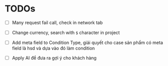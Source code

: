 # TODOs

*   [ ] Many request fail call, check in network tab

*   [ ] Change currency, search with `$` character in project
*   [ ] Add meta field to Condition Type, giải quyết cho case sản phẩm có meta field là hsd và dựa vào đó làm condition
*   [ ] Apply AI để đưa ra gợi ý cho khách hàng 
